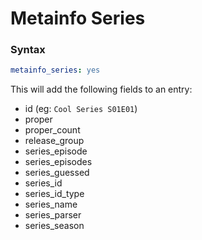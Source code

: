 # Metainfo Series

### Syntax

```yaml
metainfo_series: yes
```

This will add the following fields to an entry:

* id (eg: `Cool Series S01E01`)
* proper
* proper_count
* release_group
* series_episode
* series_episodes
* series_guessed
* series_id
* series_id_type
* series_name
* series_parser
* series_season

